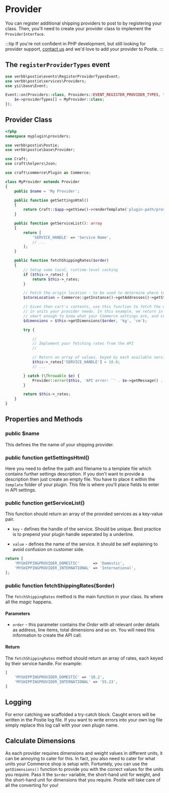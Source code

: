 # Provider

You can register additional shipping providers to post to by registering your class. Then, you'll need to create your provider class to implement the `ProviderInterface`.

:::tip
If you're not confident in PHP development, but still looking for provider support, [contact us](/contact) and we'd love to add your provider to Postie.
:::

## The `registerProviderTypes` event

```php
use verbb\postie\events\RegisterProviderTypesEvent;
use verbb\postie\services\Providers;
use yii\base\Event;

Event::on(Providers::class, Providers::EVENT_REGISTER_PROVIDER_TYPES, function(RegisterProviderTypesEvent $e) {
    $e->providerTypes[] = MyProvider::class;
});
```

## Provider Class

```php
<?php
namespace myplugin\providers;

use verbb\postie\Postie;
use verbb\postie\base\Provider;

use Craft;
use craft\helpers\Json;

use craft\commerce\Plugin as Commerce;

class MyProvider extends Provider
{
    public $name = 'My Provider';

    public function getSettingsHtml()
    {
        return Craft::$app->getView()->renderTemplate('plugin-path/provider', ['provider' => $this]);
    }

    public function getServiceList(): array
    {
        return [
            'SERVICE_HANDLE' => 'Service Name',
            // ...
        ];
    }

    public function fetchShippingRates($order)
    {
        // Setup some local, runtime-level caching
        if ($this->_rates) {
            return $this->_rates;
        }

        // Fetch the origin location - to be used to determine where to ship _from_
        $storeLocation = Commerce::getInstance()->getAddresses()->getStoreLocationAddress();

        // Given then cart's contents, use this function to fetch the weight and dimension values
        // in units your provider needs. In this example, we return in kg and cm. Postie is 
        // smart enough to know what your Commerce settings are, and converts them for you.
        $dimensions = $this->getDimensions($order, 'kg', 'cm');

        try {

            //
            // Implement your fetching rates from the API
            //

            // Return an array of values, keyed by each available service handle
            $this->_rates['SERVICE_HANDLE'] = 10.0;
            // ...

        } catch (\Throwable $e) {
            Provider::error($this, 'API error: `' . $e->getMessage() . ':' . $e->getLine() . '`.');
        }

        return $this->_rates;
    }
}
```

## Properties and Methods

### public $name

This defines the the name of your shipping provider.

### public function getSettingsHtml()

Here you need to define the path and filename to a template file which contains further settings description. If you don't want to provide a description then just create an empty file. You have to place it within the `template` folder of your plugin. This file is where you'll place fields to enter in API settings.

### public function getServiceList()

This function should return an array of the provided services as a key-value pair.

- `key` - defines the handle of the service. Should be unique. Best practice is to prepend your plugin handle seperated by a underline.

- `value` - defines the name of the service. It should be self explaining to avoid confusion on customer side.

```php
return [
    'MYSHIPPINGPROVIDER_DOMESTIC'      => 'Domestic',
    'MYSHIPPINGPROVIDER_INTERNATIONAL' => 'International',
];
```

### public function fetchShippingRates($order)

The `fetchShippingRates` method is the main function in your class. Its where all the _magic_ happens.

#### Parameters

- `order` - this parameter contains the _Order_ with all relevant order details as address, line items, total dimensions and so on. You will need this information to create the API call.

#### Return

The `fetchShippingRates` method should return an array of rates, each keyed by their service handle. For example:

```php
[
    'MYSHIPPINGPROVIDER_DOMESTIC' => '10.2',
    'MYSHIPPINGPROVIDER_INTERNATIONAL' => '55.23',
]
```

## Logging

For error catching we scaffolded a try-catch block. Caught errors will be written in the Postie log file. If you want to write errors into your own log file simply replace this log call with your own plugin name.

## Calculate Dimensions

As each provider requires dimensions and weight values in different units, it can be annoying to cater for this. In fact, you also need to cater for what units your Commerce shop is setup with. Fortuntely, you can use the  `getDimensions()` function to provide you with the correct values for the units you require. Pass it the `$order` variable, the short-hand unit for weight, and the short-hand unit for dimensions that you require. Postie will take care of all the converting for you!

